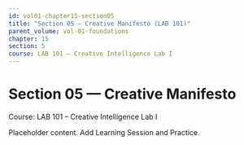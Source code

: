 ```yaml
---
id: vol01-chapter15-section05
title: "Section 05 — Creative Manifesto (LAB 101)"
parent_volume: vol-01-foundations
chapter: 15
section: 5
course: LAB 101 – Creative Intelligence Lab I
---
```


# Section 05 — Creative Manifesto
Course: LAB 101 – Creative Intelligence Lab I

Placeholder content. Add Learning Session and Practice.

